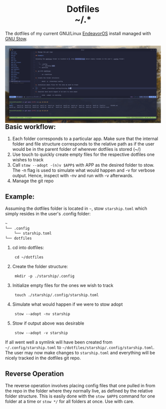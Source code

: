 <center><h1> Dotfiles <br> ~/.* </h1></center>

The dotfiles of my current GNU/Linux [EndeavorOS](https://endeavouros.com/) install managed with [GNU Stow](https://www.gnu.org/software/stow/).


<img src="nvim.png"
     alt="Neovim running in Tmux"
     style="float: left; margin-right: 10px;" />

## Basic workflow:

1. Each folder corresponds to a particular app. Make sure that the internal folder and file structure corresponds to the relative path as if the user would be in the parent folder of wherever dotfiles is stored (~/)
2. Use touch to quickly create empty files for the respective dotfiles one wishes to track
3. Call `stow --adopt -(n)v $APP$` with APP as the desired folder to stow. The -n flag is used to simulate what would happen and -v for verbose output. Hence, inspect with -nv and run with -v afterwards.
4. Manage the git repo

## Example:

Assuming the dotfiles folder is located in `~`, stow `starship.toml` which simply resides in the user's .config folder:

    ~
    └── .config
        └── starship.toml
    └── dotfiles

1. cd into dotfiles:
    
        cd ~/dotfiles

2. Create the folder structure: 
    
        mkdir -p ./starship/.config

3. Initialize empty files for the ones we wish to track

        touch ./starship/.config/starship.toml

4. Simulate what would happen if we were to stow adopt

        stow --adopt -nv starship

5. Stow if output above was desirable

        stow --adopt -v starship

If all went well a symlink will have been created from `~/.config/starship.toml` to `~/dotfiles/starship/.config/starship.toml`. The user may now make changes to `starship.toml` and everything will be nicely tracked in the dotfiles git repo. 

## Reverse Operation

The reverse operation involves placing config files that one pulled in from the repo in the folder where they normally live, as defined by the relative folder structure. This is easily done with the `stow $APP$` command for one folder at a time or `stow */` for all folders at once. Use with care.
